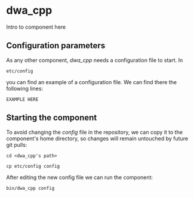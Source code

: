 # dwa_cpp
Intro to component here


## Configuration parameters
As any other component, *dwa_cpp* needs a configuration file to start. In
```
etc/config
```
you can find an example of a configuration file. We can find there the following lines:
```
EXAMPLE HERE
```

## Starting the component
To avoid changing the *config* file in the repository, we can copy it to the component's home directory, so changes will remain untouched by future git pulls:

```
cd <dwa_cpp's path> 
```
```
cp etc/config config
```

After editing the new config file we can run the component:

```
bin/dwa_cpp config
```
